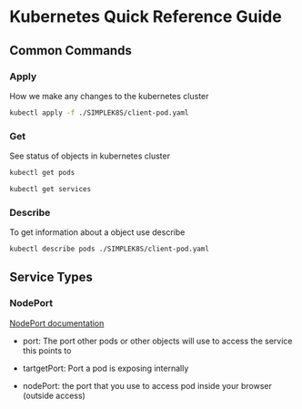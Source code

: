 # Kubernetes Quick Reference Guide

## Common Commands

### Apply

How we make any changes to the kubernetes cluster

```bash
kubectl apply -f ./SIMPLEK8S/client-pod.yaml
```

### Get

See status of objects in kubernetes cluster

```bash
kubectl get pods
```

```bash
kubectl get services
```

### Describe

To get information about a object use describe

```bash
kubectl describe pods ./SIMPLEK8S/client-pod.yaml
```

## Service Types

### NodePort

[NodePort documentation](https://kubernetes.io/docs/concepts/services-networking/service/#nodeport)

- port: The port other pods or other objects will use to access the service this points to

- tartgetPort: Port a pod is exposing internally

- nodePort: the port that you use to access pod inside your browser (outside access)
